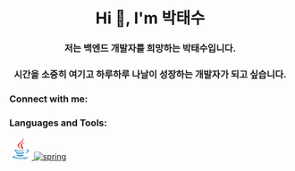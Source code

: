 <h1 align="center">Hi 👋, I'm 박태수</h1>
<div><h3 align="center">저는 백엔드 개발자를 희망하는 박태수입니다.</h3><div/> 
<div><h3 align="center">시간을 소중히 여기고 하루하루 나날이 성장하는 개발자가 되고 싶습니다.</h3></div>

<h3 align="left">Connect with me:</h3>
<p align="left">
</p>

<h3 align="left">Languages and Tools:</h3>
<p align="left">  <a href="https://www.java.com" target="_blank" rel="noreferrer"> <img src="https://raw.githubusercontent.com/devicons/devicon/master/icons/java/java-original.svg" alt="java" width="40" height="40"/> </a> <a href="https://spring.io/" target="_blank" rel="noreferrer"> <img src="https://www.vectorlogo.zone/logos/springio/springio-icon.svg" alt="spring" width="40" height="40"/> </a> </p>
